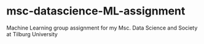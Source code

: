 # msc-datascience-ML-assignment
 Machine Learning group assignment for my Msc. Data Science and Society at Tilburg University
